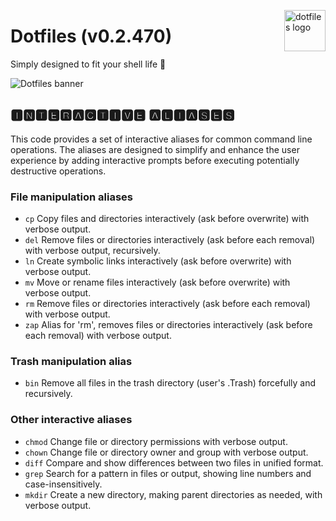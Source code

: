 <!-- markdownlint-disable MD033 MD041 MD043 -->

<img
src="https://kura.pro/dotfiles/v2/images/logos/dotfiles.svg"
alt="dotfiles logo"
width="66"
align="right"
/>

<!-- markdownlint-enable MD033 MD041 -->

# Dotfiles (v0.2.470)

Simply designed to fit your shell life 🐚

![Dotfiles banner][banner]

## 🅸🅽🆃🅴🆁🅰🅲🆃🅸🆅🅴 🅰🅻🅸🅰🆂🅴🆂

This code provides a set of interactive aliases for common command line
operations. The aliases are designed to simplify and enhance the user
experience by adding interactive prompts before executing potentially
destructive operations.

### File manipulation aliases

* `cp` Copy files and directories interactively (ask before overwrite) with
verbose output.
* `del` Remove files or directories interactively (ask before each removal)
with verbose output, recursively.
* `ln` Create symbolic links interactively (ask before overwrite) with verbose
output.
* `mv` Move or rename files interactively (ask before overwrite) with verbose
output.
* `rm` Remove files or directories interactively (ask before each removal) with
verbose output.
* `zap` Alias for 'rm', removes files or directories interactively (ask before
each removal) with verbose output.

### Trash manipulation alias

* `bin` Remove all files in the trash directory (user's .Trash) forcefully and
recursively.

### Other interactive aliases

* `chmod` Change file or directory permissions with verbose output.
* `chown` Change file or directory owner and group with verbose output.
* `diff` Compare and show differences between two files in unified format.
* `grep` Search for a pattern in files or output, showing line numbers and
case-insensitively.
* `mkdir` Create a new directory, making parent directories as needed, with
verbose output.

[banner]: https://kura.pro/dotfiles/v2/images/titles/title-dotfiles.svg
